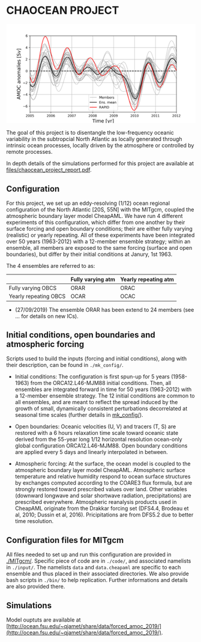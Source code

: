 # CHAOCEAN PROJECT

![alt tag](files/amoc_26n.png)

The goal of this project is to disentangle the low-frequency oceanic variability in the subtropcial North Atlantic as locally generated through intrinsic ocean processes, locally driven by the atmosphere or controlled by remote processes. 

In depth details of the simulations performed for this project are available at [files/chaocean_project_report.pdf](files/chaocean_project_report.pdf).
 


## Configuration

For this project, we set up an eddy-resolving (1/12) ocean regional configuration of the North Atlantic [20S, 55N] with the MITgcm, coupled the atmospheric boundary layer model CheapAML. We have run 4 different experiments of this configuration, which differ from one another by their surface forcing and open boundary conditions; their are either fully varying (realistic) or yearly repeating. All of these experiments have been integrated over 50 years (1963-2012) with a 12-member ensemble strategy; within an ensemble, all members are exposed to the same forcing (surface and open boundaries), but differ by their initial conditions at Janury, 1st 1963. 

The 4 ensembles are referred to as:

|                       | Fully varying atm  | Yearly repeating atm  |
|-----------------------|--------------------|-----------------------|
| Fully varying OBCS    |       ORAR         |        ORAC           |
| Yearly repeating OBCS |       OCAR         |        OCAC           |


- (27/09/2019) The ensemble ORAR has been extend to 24 members (see ... for details on new ICs).

## Initial conditions, open boundaries and atmospheric forcing

Scripts used to build the inputs (forcing and initial conditions), along with their description, can be found in ```./mk_config/```.

- Initial conditions: The configuration is first spun-up for 5 years (1958-1963) from the ORCA12.L46-MJM88 initial conditions. Then, all ensembles are integrated forward in time for 50 years (1963-2012) with a 12-member ensemble strategy. The 12 initial conditions are common to all ensembles, and are meant to reflect the spread induced by the growth of small, dynamically consistent perturbations decorrelated at seasonal time scales (further details in [mk_config/](mk_config/)).

- Open boundaries: Oceanic velocities (U, V) and tracers (T, S) are restored with a 6 hours relaxation time scale toward oceanic state derived from the 55-year long 1/12 horizontal resolution ocean-only global configuration ORCA12.L46-MJM88. Open boundary conditions are applied every 5 days and linearly interpolated in between. 

- Atmospheric forcing: At the surface, the ocean model is coupled to the atmospheric boundary layer model CheapAML. Atmospheric surface temperature and relative humidity respond to ocean surface structures by exchanges computed according to the COARE3 flux formula, but are strongly restored toward prescribed values over land. Other variables (downward longwave and solar shortwave radiation, precipitations) are prescribed everywhere. Atmospheric reanalysis products used in CheapAML originate from the Drakkar forcing set (DFS4.4, Brodeau et al, 2010; Dussin et al, 2016). Pricipitations are from DFS5.2 due to better time resolution.


## Configuration files for MITgcm

All files needed to set up and run this configuration are provided in [./MITgcm/](./MITgcm/). Specific piece of code are in ```./code/```, and associated namelists in ```./input/```. The namelists ```data``` and ```data.cheapaml``` are specific to each ensemble and thus placed in their associated directories. We also provide bash scripts in ```./bin/``` to help replication. Further informations and details are also provided there.


## Simulations

Model ouptuts are available at [http://ocean.fsu.edu/~qjamet/share/data/forced_amoc_2019/](http://ocean.fsu.edu/~qjamet/share/data/forced_amoc_2019/).
